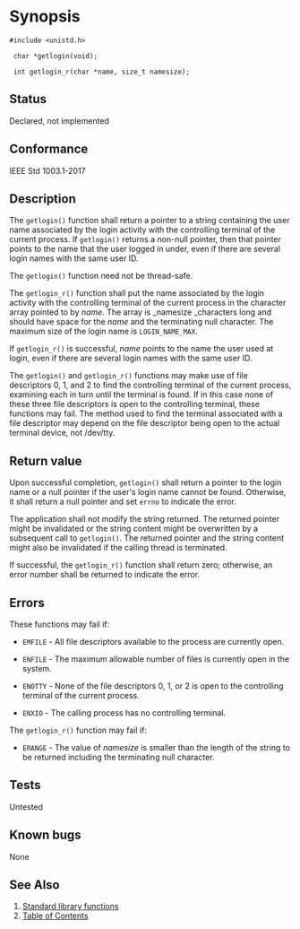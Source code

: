 # Synopsis 
`#include <unistd.h>`

` char *getlogin(void);`

` int getlogin_r(char *name, size_t namesize);`


## Status
Declared, not implemented
## Conformance
IEEE Std 1003.1-2017
## Description


The `getlogin()` function shall return a pointer to a string containing the user name associated by the login activity with
the controlling terminal of the current process. If `getlogin()` returns a non-null pointer, then that pointer points to the
name that the user logged in under, even if there are several login names with the same user ID.

The `getlogin()` function need not be thread-safe.

The `getlogin_r()` function shall put the name associated by the login activity with the controlling terminal of the
current process in the character array pointed to by _name_. The array is _namesize _characters long and should have
space for the _name_ and the terminating null character. The maximum size of the login name is `LOGIN_NAME_MAX`.

If `getlogin_r()` is successful, _name_ points to the name the user used at login, even if there are several login
names with the same user ID.

The `getlogin()` and `getlogin_r()` functions may make use of file descriptors 0, 1, and 2 to find the controlling
terminal of the current process, examining each in turn until the terminal is found. If in this case none of these three file
descriptors is open to the controlling terminal, these functions may fail. The method used to find the terminal associated with a
file descriptor may depend on the file descriptor being open to the actual terminal device, not /dev/tty.


## Return value


Upon successful completion, `getlogin()` shall return a pointer to the login name or a null pointer if the user's login
name cannot be found. Otherwise, it shall return a null pointer and set `errno` to indicate the error.

The application shall not modify the string returned. The returned pointer might be invalidated or the string content might be
overwritten by a subsequent call to `getlogin()`. The returned pointer and the string content might also be invalidated if the
calling thread is terminated.

If successful, the `getlogin_r()` function shall return zero; otherwise, an error number shall be returned to indicate the
error.


## Errors


These functions may fail if:


 * `EMFILE` - All file descriptors available to the process are currently open.

 * `ENFILE` - The maximum allowable number of files is currently open in the system.

 * `ENOTTY` - None of the file descriptors 0, 1, or 2 is open to the controlling terminal of the current process.

 * `ENXIO` - The calling process has no controlling terminal.

The `getlogin_r()` function may fail if:


 * `ERANGE` - The value of _namesize_ is smaller than the length of the string to be returned including the terminating null
character.





## Tests

Untested

## Known bugs

None

## See Also 
1. [Standard library functions](../README.md)
2. [Table of Contents](../../../README.md)
